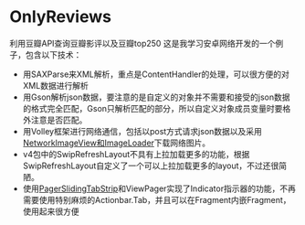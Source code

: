 # OnlyReviews
利用豆瓣API查询豆瓣影评以及豆瓣top250
这是我学习安卓网络开发的一个例子，包含以下技术：
- 用SAXParse来XML解析，重点是ContentHandler的处理，可以很方便的对XML数据进行解析
- 用Gson解析json数据，要注意的是自定义的对象并不需要和接受的json数据的格式完全匹配，Gson只解析匹配的部分，所以自定义对象成员变量时要格外注意是否匹配。
- 用Volley框架进行网络通信，包括以post方式请求json数据以及采用[NetworkImageView和ImageLoader](http://www.androidhive.info/2014/07/android-custom-listview-with-image-and-text-using-volley/)下载网络图片。
- v4包中的SwipRefreshLayout不具有上拉加载更多的功能，根据SwipRefreshLayout自定义了一个可以上拉加载更多的layout，不过还很简陋。
- 使用[PagerSlidingTabStrip](https://github.com/astuetz/PagerSlidingTabStrip)和ViewPager实现了Indicator指示器的功能，不再需要使用特别麻烦的Actionbar.Tab，并且可以在Fragment内嵌Fragment，使用起来很方便
